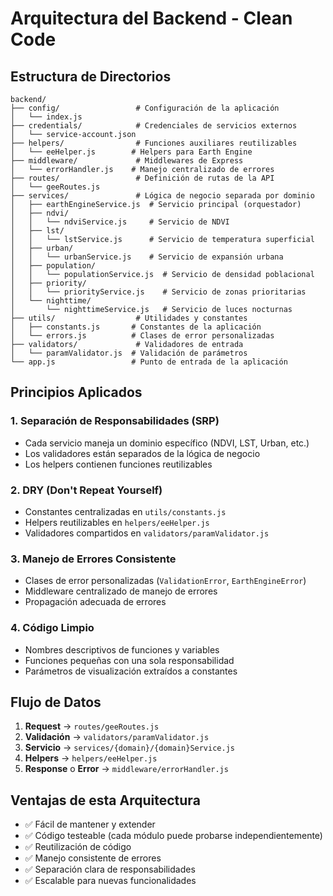 # Arquitectura del Backend - Clean Code

## Estructura de Directorios

```
backend/
├── config/                 # Configuración de la aplicación
│   └── index.js
├── credentials/            # Credenciales de servicios externos
│   └── service-account.json
├── helpers/                # Funciones auxiliares reutilizables
│   └── eeHelper.js        # Helpers para Earth Engine
├── middleware/             # Middlewares de Express
│   └── errorHandler.js    # Manejo centralizado de errores
├── routes/                 # Definición de rutas de la API
│   └── geeRoutes.js
├── services/               # Lógica de negocio separada por dominio
│   ├── earthEngineService.js  # Servicio principal (orquestador)
│   ├── ndvi/
│   │   └── ndviService.js     # Servicio de NDVI
│   ├── lst/
│   │   └── lstService.js      # Servicio de temperatura superficial
│   ├── urban/
│   │   └── urbanService.js    # Servicio de expansión urbana
│   ├── population/
│   │   └── populationService.js  # Servicio de densidad poblacional
│   ├── priority/
│   │   └── priorityService.js    # Servicio de zonas prioritarias
│   └── nighttime/
│       └── nighttimeService.js   # Servicio de luces nocturnas
├── utils/                  # Utilidades y constantes
│   ├── constants.js       # Constantes de la aplicación
│   └── errors.js          # Clases de error personalizadas
├── validators/             # Validadores de entrada
│   └── paramValidator.js  # Validación de parámetros
└── app.js                 # Punto de entrada de la aplicación
```

## Principios Aplicados

### 1. Separación de Responsabilidades (SRP)
- Cada servicio maneja un dominio específico (NDVI, LST, Urban, etc.)
- Los validadores están separados de la lógica de negocio
- Los helpers contienen funciones reutilizables

### 2. DRY (Don't Repeat Yourself)
- Constantes centralizadas en `utils/constants.js`
- Helpers reutilizables en `helpers/eeHelper.js`
- Validadores compartidos en `validators/paramValidator.js`

### 3. Manejo de Errores Consistente
- Clases de error personalizadas (`ValidationError`, `EarthEngineError`)
- Middleware centralizado de manejo de errores
- Propagación adecuada de errores

### 4. Código Limpio
- Nombres descriptivos de funciones y variables
- Funciones pequeñas con una sola responsabilidad
- Parámetros de visualización extraídos a constantes

## Flujo de Datos

1. **Request** → `routes/geeRoutes.js`
2. **Validación** → `validators/paramValidator.js`
3. **Servicio** → `services/{domain}/{domain}Service.js`
4. **Helpers** → `helpers/eeHelper.js`
5. **Response** o **Error** → `middleware/errorHandler.js`

## Ventajas de esta Arquitectura

- ✅ Fácil de mantener y extender
- ✅ Código testeable (cada módulo puede probarse independientemente)
- ✅ Reutilización de código
- ✅ Manejo consistente de errores
- ✅ Separación clara de responsabilidades
- ✅ Escalable para nuevas funcionalidades
